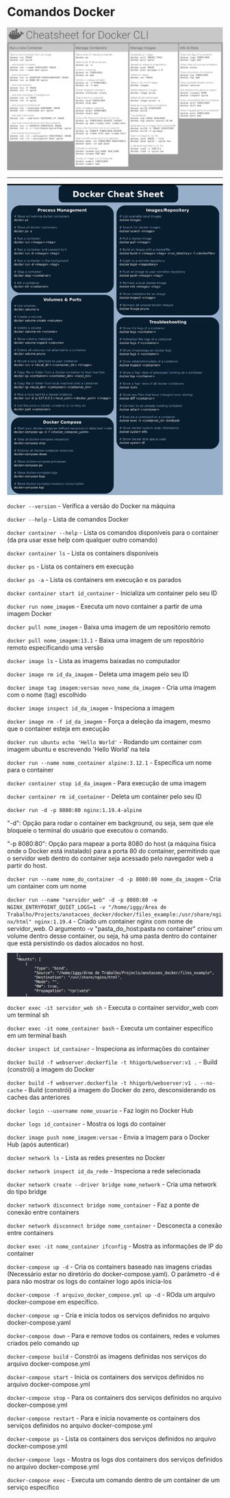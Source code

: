 # Comandos Docker

![Docker CheatSheet](images/docker_cheatsheet.png "Docker CheatSheet")

---

![Docker CheatSheet](images/docker_cheatsheet2.jpeg "Docker CheatSheet")

`docker --version` - Verifica a versão do Docker na máquina

`docker --help` - Lista de comandos Docker

`docker container --help` - Lista os comandos disponíveis para o container (da pra usar esse help com qualquer outro comando)

`docker container ls` - Lista os containers disponíveis

`docker ps` - Lista os containers em execução 

`docker ps -a` - Lista os containers em execução e os parados

`docker container start id_container` - Inicializa um container pelo seu ID

`docker run nome_imagem` - Executa um novo container a partir de uma imagem Docker

`docker pull nome_imagem` - Baixa uma imagem de um repositório remoto

`docker pull nome_imagem:13.1` - Baixa uma imagem de um repositório remoto especificando uma versão

`docker image ls` - Lista as imagems baixadas no computador

`docker image rm id_da_imagem` - Deleta uma imagem pelo seu ID

`docker image tag imagem:versao novo_nome_da_imagem` - Cria uma imagem com o nome (tag) escolhido

`docker image inspect id_da_imagem` - Inspeciona a imagem

`docker image rm -f id_da_imagem` - Força a deleção da imagem, mesmo que o container esteja em execução

`docker run ubuntu echo 'Hello World'` - Rodando um container com imagem ubuntu e escrevendo 'Hello World' na tela

`docker run --name nome_container alpine:3.12.1` - Especifica um nome para o container

`docker container stop id_da_imagem` - Para execução de uma imagem

`docker container rm id_container` - Deleta um container pelo seu ID

`docker run -d -p 8080:80 nginx:1.19.4-alpine`

"-d": Opção para rodar o container em background, ou seja, sem que ele bloqueie o terminal do usuário que executou o comando.

"-p 8080:80": Opção para mapear a porta 8080 do host (a máquina física onde o Docker está instalado) para a porta 80 do container, permitindo que o servidor web dentro do container seja acessado pelo navegador web a partir do host.

`docker run --name nome_do_container -d -p 8080:80 nome_da_imagem` - Cria um container com um nome

`docker run --name "servidor_web" -d -p 8080:80 -e NGINX_ENTRYPOINT_QUIET_LOGS=1 -v "/home/iggy/Área de Trabalho/Projects/anotacoes_docker/docker/files_example:/usr/share/nginx/html" nginx:1.19.4` -  Criado um container nginx com nome de servidor_web. O argumento -v "pasta_do_host:pasta no container" criou um volume dentro desse container, ou seja, há uma pasta dentro do container que está persistindo os dados alocados no host.

![Volumes](images/image19.png 'Volumes')

`docker exec -it servidor_web sh` - Executa o container servidor_web com um terminal sh

`docker exec -it nome_container bash` - Executa um container especifíco em um terminal bash

`docker inspect id_container` - Inspeciona as informações do container

`docker build -f webserver.dockerfile -t hhigorb/webserver:v1 .` - Build (constrói) a imagem do Docker

`docker build -f webserver.dockerfile -t hhigorb/webserver:v1 . --no-cache` - Build (constrói) a imagem do Docker do zero, desconsiderando os caches das anteriores

`docker login --username nome_usuario` - Faz login no Docker Hub

`docker logs id_container` - Mostra os logs do container

`docker image push nome_imagem:versao` - Envia a imagem para o Docker Hub (após autenticar)

`docker network ls` - Lista as redes presentes no Docker

`docker network inspect id_da_rede` - Inspeciona a rede selecionada

`docker network create --driver bridge nome_network` - Cria uma network do tipo bridge

`docker network disconnect bridge nome_container` - Faz a ponte de conexão entre containers

`docker network disconnect bridge nome_container` - Desconecta a conexão entre containers

`docker exec -it nome_container ifconfig` - Mostra as informações de IP do container

`docker-compose up -d` - Cria os containers baseado nas imagens criadas (Necessário estar no diretório do docker-compose.yaml). O parâmetro -d é para não mostrar os logs do container logo após inicia-los

`docker-compose -f arquivo_docker_compose.yml up -d` - ROda um arquivo docker-compose em específico. 

`docker-compose up` - Cria e inicia todos os serviços definidos no arquivo docker-compose.yaml

`docker-compose down` - Para e remove todos os containers, redes e volumes criados pelo comando up

`docker-compose build` - Constrói as imagens definidas nos serviços do arquivo docker-compose.yml

`docker-compose start` - Inicia os containers dos serviços definidos no arquivo docker-compose.yml

`docker-compose stop` - Para os containers dos serviços definidos no arquivo docker-compose.yml

`docker-compose restart` - Para e inicia novamente os containers dos serviços definidos no arquivo docker-compose.yml

`docker-compose ps` - Lista os containers dos serviços definidos no arquivo docker-compose.yml

`docker-compose logs` - Mostra os logs dos containers dos serviços definidos no arquivo docker-compose.yml

`docker-compose exec` - Executa um comando dentro de um container de um serviço específico






